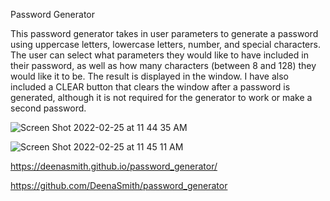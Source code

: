 Password Generator

This password generator takes in user parameters to generate a password using uppercase letters, lowercase letters, number, and special characters. The user can select what parameters they would like to have included in their password, as well as how many characters (between 8 and 128) they would like it to be. The result is displayed in the window. I have also included a CLEAR button that clears the window after a password is generated, although it is not required for the generator to work or make a second password.


![Screen Shot 2022-02-25 at 11 44 35 AM](https://user-images.githubusercontent.com/98545911/155776795-f8e621be-1811-4c0b-b6dd-55fcab2e00e6.png)


![Screen Shot 2022-02-25 at 11 45 11 AM](https://user-images.githubusercontent.com/98545911/155776903-32a2ed5b-f77f-4b28-99ab-f5c412db516d.png)

https://deenasmith.github.io/password_generator/

https://github.com/DeenaSmith/password_generator
